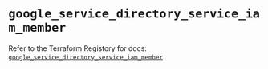 # `google_service_directory_service_iam_member`

Refer to the Terraform Registory for docs: [`google_service_directory_service_iam_member`](https://registry.terraform.io/providers/hashicorp/google-beta/4.72.0/docs/resources/google_service_directory_service_iam_member).

